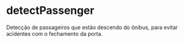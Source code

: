 # detectPassenger
Detecção de passageiros que estão descendo do ônibus, para evitar acidentes com o fechamento da porta.

